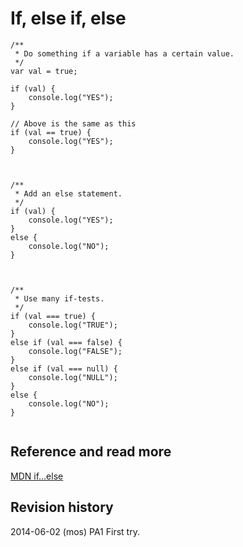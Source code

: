 If, else if, else
==============================



```
/**
 * Do something if a variable has a certain value.
 */
var val = true;

if (val) {
    console.log("YES");
}

// Above is the same as this
if (val == true) {
    console.log("YES");
}



/**
 * Add an else statement.
 */
if (val) {
    console.log("YES");
} 
else {
    console.log("NO");
}



/**
 * Use many if-tests.
 */
if (val === true) {
    console.log("TRUE");
} 
else if (val === false) {
    console.log("FALSE");
} 
else if (val === null) {
    console.log("NULL");
} 
else {
    console.log("NO");
}


```



Reference and read more
------------------------------

[MDN if...else](https://developer.mozilla.org/en-US/docs/Web/JavaScript/Reference/Statements/if...else)



Revision history
------------------------------

2014-06-02 (mos) PA1 First try.

